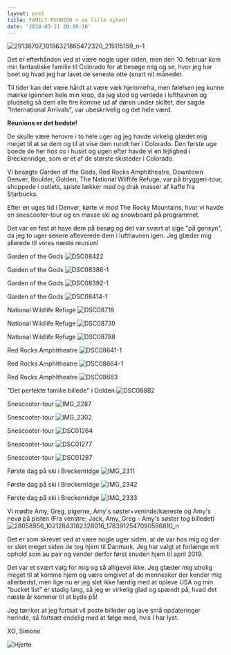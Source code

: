 ```yaml
---
layout: post
title: FAMILY REUNION + en lille nyhed!
date: '2018-03-21 20:10:16'
---
```


![29138707_10156321865472320_215115159_n-1](/images/2018/03/29138707_10156321865472320_215115159_n-1.jpg)

Det er efterhånden ved at være nogle uger siden, men den 10. februar kom min fantastiske familie til Colorado for at besøge mig og se, hvor jeg har boet og hvad jeg har lavet de seneste otte (snart ni) måneder. 

Til tider kan det være hårdt at være væk hjemmefra, men følelsen jeg kunne mærke igennem hele min krop, da jeg stod og ventede i lufthavnen og pludselig så dem alle fire komme ud af døren under skiltet, der sagde "International Arrivals", var ubeskrivelig og det hele værd. 

**Reunions er det bedste!**

De skulle være herovre i to hele uger og jeg havde virkelig glædet mig meget til at se dem og til at vise dem rundt her i Colorado. Den første uge boede de her hos os i huset og ugen efter havde vi en lejlighed i Breckenridge, som er et af de største skisteder i Colorado. 

Vi besøgte Garden of the Gods, Red Rocks Amphitheatre, Downtown Denver, Boulder, Golden, The National Wilflife Refuge, var på bryggeri-tour, shoppede i outlets, spiste lækker mad og drak masser af kaffe fra Starbucks. 

Efter en uges tid i Denver, kørte vi mod The Rocky Mountains, hvor vi havde en snescooter-tour og en masse ski og snowboard på programmet. 

Det var en fest at have dem på besøg og det var svært at sige "på gensyn", da jeg to uger senere afleverede dem i lufthavnen igen. Jeg glæder mig allerede til vores næste reunion!

Garden of the Gods
![DSC08422](/images/2018/03/DSC08422.JPG)

Garden of the Gods
![DSC08386-1](/images/2018/03/DSC08386-1.JPG)

Garden of the Gods
![DSC08392-1](/images/2018/03/DSC08392-1.JPG)

Garden of the Gods
![DSC08414-1](/images/2018/03/DSC08414-1.JPG)

National Wildlife Refuge
![DSC08718](/images/2018/03/DSC08718.JPG)

National Wildlife Refuge
![DSC08730](/images/2018/03/DSC08730.JPG)

National Wildlife Refuge
![DSC08788](/images/2018/03/DSC08788.JPG)

Red Rocks Amphitheatre
![DSC08641-1](/images/2018/03/DSC08641-1.JPG)

Red Rocks Amphitheatre
![DSC08664-1](/images/2018/03/DSC08664-1.JPG)

Red Rocks Amphitheatre
![DSC08683](/images/2018/03/DSC08683.JPG)

"Det perfekte familie billede" i Golden 
![DSC08882](/images/2018/03/DSC08882.JPG)

Snescooter-tour
![IMG_2287](/images/2018/03/IMG_2287.jpg)

Snescooter-tour
![IMG_2302](/images/2018/03/IMG_2302.jpg)

Snescooter-tour
![DSC01264](/images/2018/03/DSC01264.jpg)

Snescooter-tour
![DSC01277](/images/2018/03/DSC01277.jpg)

Snescooter-tour
![DSC01287](/images/2018/03/DSC01287.jpg)

Første dag på ski i Breckenridge
![IMG_2311](/images/2018/03/IMG_2311.jpg)

Første dag på ski i Breckenridge
![IMG_2342](/images/2018/03/IMG_2342.jpg)

Første dag på ski i Breckenridge
![IMG_2333](/images/2018/03/IMG_2333.jpg)

Vi mødte Amy, Greg, pigerne, Amy's søster+veninde/kæreste og Amy's nevø på pisten
(Fra venstre; Jack, Amy, Greg - Amy's søster tog billedet)
![28058956_10212843162328016_1783912547090586810_n](/images/2018/03/28058956_10212843162328016_1783912547090586810_n.jpg)

Det er som skrevet ved at være nogle uger siden, at de var hos mig og der er sket meget siden de tog hjem til Danmark. Jeg har valgt at forlænge mit ophold som 
au pair og vender derfor først snuden hjem til april 2019. 

Det var et svært valg for mig og så alligevel ikke. Jeg glæder mig utrolig meget til at komme hjem og være omgivet af de mennesker der kender mig allerbedst, men lige nu er jeg slet ikke færdig med at opleve USA og min "bucket list" er stadig lang, så jeg er virkelig glad og spændt på, hvad det næste år kommer til at byde på!

Jeg tænker at jeg fortsat vil poste billeder og lave små opdateringer herinde, så fortsæt endelig med at følge med, hvis I har lyst. 

XO, Simone

![Hjerte](/images/2018/03/Hjerte.jpg)


